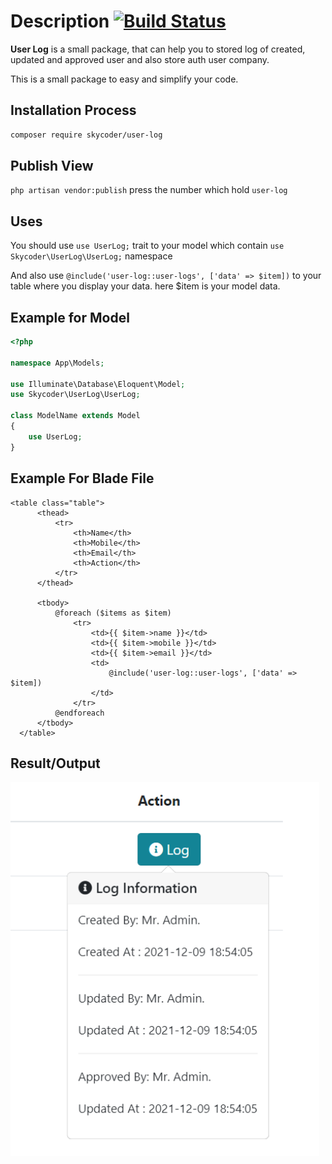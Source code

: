 # Description [![Build Status](https://secure.travis-ci.org/jeresig/jquery.hotkeys.png)](http://travis-ci.org/jeresig/jquery.hotkeys)

**User Log** is a small package, that can help you to stored log of created, updated and approved user and also store auth user company.

This is a small package to easy and simplify your code.

## Installation Process

```bash
composer require skycoder/user-log
```

## Publish View
```php artisan vendor:publish``` press the number which hold `user-log`   


## Uses
You should use `use UserLog;` trait to your model which contain `use Skycoder\UserLog\UserLog;` namespace

And also use `@include('user-log::user-logs', ['data' => $item])` to your table where you display your data. here $item is your model data.

## Example for Model

```php
<?php

namespace App\Models;

use Illuminate\Database\Eloquent\Model;
use Skycoder\UserLog\UserLog;

class ModelName extends Model
{
    use UserLog;
}
```

## Example For Blade File
```blade
<table class="table">
      <thead>
          <tr>
              <th>Name</th>
              <th>Mobile</th>
              <th>Email</th>
              <th>Action</th>
          </tr>
      </thead>

      <tbody>
          @foreach ($items as $item)
              <tr>
                  <td>{{ $item->name }}</td>
                  <td>{{ $item->mobile }}</td>
                  <td>{{ $item->email }}</td>
                  <td>
                      @include('user-log::user-logs', ['data' => $item])
                  </td>
              </tr>
          @endforeach
      </tbody>
  </table>
```

## Result/Output
![Output Image](https://github.com/skycoder026/user-log/blob/master/screenshot.PNG)
